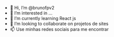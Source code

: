 - 👋 Hi, I’m @brunofpv2
- 👀 I’m interested in ...
- 🌱 I’m currently learning  React js
- 💞️ I’m looking to collaborate on  projetos de sites
- 📫  Use minhas redes sociais para me encontrar

<!---
brunofpv2/brunofpv2 is a ✨ special ✨ repository because its `README.md` (this file) appears on your GitHub profile.
You can click the Preview link to take a look at your changes.
--->
